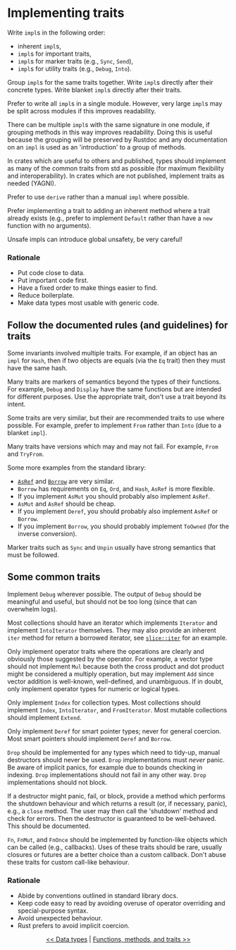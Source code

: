 # Implementing traits

Write `impl`s in the following order:

* inherent `impl`s,
* `impl`s for important traits,
* `impl`s for marker traits (e.g., `Sync`, `Send`),
* `impl`s for utility traits (e.g., `Debug`, `Into`).

Group `impl`s for the same traits together.
Write `impl`s directly after their concrete types.
Write blanket `impl`s directly after their traits.

Prefer to write all `impl`s in a single module.
However, very large `impl`s may be split across modules if this improves readability.

There can be multiple `impl`s with the same signature in one module, if grouping methods in this way improves readability.
Doing this is useful because the grouping will be preserved by Rustdoc and any documentation on an `impl` is used as an 'introduction' to a group of methods.

In crates which are useful to others and published, types should implement as many of the common traits from std as possible (for maximum flexibility and interoperability).
In crates which are not published, implement traits as needed (YAGNI).

Prefer to use `derive` rather than a manual `impl` where possible.

Prefer implementing a trait to adding an inherent method where a trait already exists (e.g., prefer to implement `Default` rather than have a `new` function with no arguments).

Unsafe impls can introduce global unsafety, be very careful!


### Rationale

* Put code close to data.
* Put important code first.
* Have a fixed order to make things easier to find.
* Reduce boilerplate.
* Make data types most usable with generic code.


## Follow the documented rules (and guidelines) for traits

Some invariants involved multiple traits.
For example, if an object has an `impl` for `Hash`, then if two objects are equals (via the `Eq` trait) then they must have the same hash.

Many traits are markers of semantics beyond the types of their functions.
For example, `Debug` and `Display` have the same functions but are intended for different purposes.
Use the appropriate trait, don't use a trait beyond its intent.

Some traits are very similar, but their are recommended traits to use where possible.
For example, prefer to implement `From` rather than `Into` (due to a blanket `impl`).

Many traits have versions which may and may not fail.
For example, `From` and `TryFrom`.

Some more examples from the standard library:

* [`AsRef`](https://doc.rust-lang.org/nightly/std/convert/trait.AsRef.html) and [`Borrow`](https://doc.rust-lang.org/nightly/std/borrow/trait.Borrow.html) are very similar.
* `Borrow` has requirements on `Eq`, `Ord`, and `Hash`, `AsRef` is more flexible.
* If you implement `AsMut` you should probably also implement `AsRef`.
* `AsMut` and `AsRef` should be cheap.
* If you implement `Deref`, you should probably also implement `AsRef` or `Borrow`.
* If you implement `Borrow`, you should probably implement `ToOwned` (for the inverse conversion).

Marker traits such as `Sync` and `Unpin` usually have strong semantics that must be followed.


## Some common traits

Implement `Debug` wherever possible.
The output of `Debug` should be meaningful and useful, but should not be too long (since that can overwhelm logs).

Most collections should have an iterator which implements `Iterator` and implement `IntoIterator` themselves.
They may also provide an inherent `iter` method for return a borrowed iterator, see [`slice::iter`](https://doc.rust-lang.org/std/primitive.slice.html#method.iter) for an example.

Only implement operator traits where the operations are clearly and obviously those suggested by the operator.
For example, a vector type should not implement `Mul` because both the cross product and dot product might be considered a multiply operation, but may implement `Add` since vector addition is well-known, well-defined, and unambiguous.
If in doubt, only implement operator types for numeric or logical types.

Only implement `Index` for collection types.
Most collections should implement `Index`, `IntoIterator`, and `FromIterator`.
Most mutable collections should implement `Extend`.

Only implement `Deref` for smart pointer types; never for general coercion.
Most smart pointers should implement `Deref` and `Borrow`.

`Drop` should be implemented for any types which need to tidy-up, manual destructors should never be used.
`Drop` implementations must *never* panic.
Be aware of implicit panics, for example due to bounds checking in indexing.
`Drop` implementations should not fail in any other way.
`Drop` implementations should not block.

If a destructor might panic, fail, or block, provide a method which performs the shutdown behaviour and which returns a result (or, if necessary, panic), e.g., a `close` method.
The user may then call the 'shutdown' method and check for errors.
Then the destructor is guaranteed to be well-behaved.
This should be documented.

`Fn`, `FnMut`, and `FnOnce` should be implemented by function-like objects which can be called (e.g., callbacks).
Uses of these traits should be rare, usually closures or futures are a better choice than a custom callback.
Don't abuse these traits for custom call-like behaviour.

### Rationale

* Abide by conventions outlined in standard library docs.
* Keep code easy to read by avoiding overuse of operator overriding and special-purpose syntax.
* Avoid unexpected behaviour.
* Rust prefers to avoid implicit coercion.

<p align="center">
<a href="data.html">&lt;&lt; Data types</a> | <a href="functions.html">Functions, methods, and traits &gt;&gt;</a>
</p>
